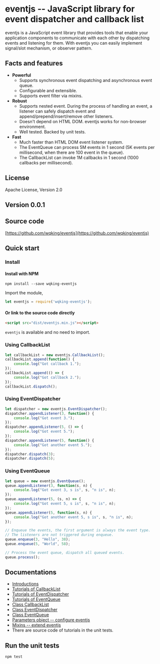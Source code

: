 # eventjs -- JavaScript library for event dispatcher and callback list

eventjs is a JavaScript event library that provides tools that enable your application components to communicate with each other by dispatching events and listening for them. With eventjs you can easily implement signal/slot mechanism, or observer pattern.

## Facts and features

- **Powerful**
  - Supports synchronous event dispatching and asynchronous event queue.
  - Configurable and extensible.
  - Supports event filter via mixins.
- **Robust**
  - Supports nested event. During the process of handling an event, a listener can safely dispatch event and append/prepend/insert/remove other listeners.
  - Doesn't depend on HTML DOM. eventjs works for non-browser environment.
  - Well tested. Backed by unit tests.
- **Fast**
  - Much faster than HTML DOM event listener system.
  - The EventQueue can process 5M events in 1 second (5K events per millisecond, when there are 100 event in the queue).
  - The CallbackList can invoke 1M callbacks in 1 second (1000 callbacks per millisecond).

## License

Apache License, Version 2.0  

## Version 0.0.1

## Source code

[https://github.com/wqking/eventjs](https://github.com/wqking/eventjs)

## Quick start

### Install

#### Install with NPM

```
npm install --save wqking-eventjs
```

Import the module,

```javascript
let eventjs = require('wqking-eventjs');
```

#### Or link to the source code directly

```html
<script src="dist/eventjs.min.js"></script>
```

`eventjs` is available and no need to import.

### Using CallbackList
```javascript
let callbackList = new eventjs.CallbackList();
callbackList.append(function() {
	console.log("Got callback 1.");
});
callbackList.append(() => {
	console.log("Got callback 2.");
});
callbackList.dispatch();
```

### Using EventDispatcher
```javascript
let dispatcher = new eventjs.EventDispatcher();
dispatcher.appendListener(3, function() {
	console.log("Got event 3.");
});
dispatcher.appendListener(5, () => {
	console.log("Got event 5.");
});
dispatcher.appendListener(5, function() {
	console.log("Got another event 5.");
});
dispatcher.dispatch(3);
dispatcher.dispatch(5);
```

### Using EventQueue
```javascript
let queue = new eventjs.EventQueue();
queue.appendListener(3, function(s, n) {
	console.log("Got event 3, s is", s, "n is", n);
});
queue.appendListener(5, (s, n) => {
	console.log("Got event 5, s is", s, "n is", n);
});
queue.appendListener(5, function(s, n) {
	console.log("Got another event 5, s is", s, "n is", n);
});

// Enqueue the events, the first argument is always the event type.
// The listeners are not triggered during enqueue.
queue.enqueue(3, "Hello", 38);
queue.enqueue(5, "World", 58);

// Process the event queue, dispatch all queued events.
queue.process();
```

## Documentations

* [Introductions](doc/introduction.md)
* [Tutorials of CallbackList](doc/tutorial_callbacklist.md)
* [Tutorials of EventDispatcher](doc/tutorial_eventdispatcher.md)
* [Tutorials of EventQueue](doc/tutorial_eventqueue.md)
* [Class CallbackList](doc/callbacklist.md)
* [Class EventDispatcher](doc/eventdispatcher.md)
* [Class EventQueue](doc/eventqueue.md)
* [Parameters object -- configure eventjs](doc/parameters.md)
* [Mixins -- extend eventjs](doc/mixins.md)
* There are source code of tutorials in the unit tests.

## Run the unit tests

```
npm test
```
